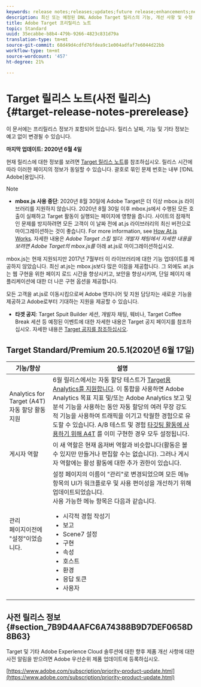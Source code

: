```yaml
---
keywords: release notes;releases;updates;future release;enhancements;new features;fixes;updates
description: 최신 또는 예정된 DNL Adobe Target 릴리스의 기능, 개선 사항 및 수정 사항에 대한 정보를 제공하는 릴리스 노트입니다.
title: Adobe Target 프리릴리스 노트
topic: Standard
uuid: 35ecabbe-b8b4-479b-9266-4823c831d79a
translation-type: tm+mt
source-git-commit: 68d49d4cdfd76fdea9c1e004adfaf7e6044d22bb
workflow-type: tm+mt
source-wordcount: '457'
ht-degree: 21%

---
```



# Target 릴리스 노트(사전 릴리스){#target-release-notes-prerelease}

이 문서에는 프리릴리스 정보가 포함되어 있습니다. 릴리스 날짜, 기능 및 기타 정보는 예고 없이 변경될 수 있습니다.

**마지막 업데이트: 2020년 6월 4일**

현재 릴리스에 대한 정보를 보려면 [Target 릴리스 노트](release-notes.md)를 참조하십시오. 릴리스 시간에 따라 이러한 페이지의 정보가 동일할 수 있습니다. 괄호로 묶인 문제 번호는 내부 [!DNL Adobe]용입니다.

>[!NOTE]
>
>* **mbox.js 사용 중단**: 2020년 8월 30일에 Adobe Target은 더 이상 mbox.js 라이브러리를 지원하지 않습니다. 2020년 8월 30일 이후 mbox.js에서 수행된 모든 호출이 실패하고 Target 활동이 실행되는 페이지에 영향을 줍니다. 사이트의 잠재적인 문제를 방지하려면 모든 고객이 이 날짜 전에 at.js 라이브러리의 최신 버전으로 마이그레이션하는 것이 좋습니다. For more information, see [How At.js Works](/help/c-implementing-target/c-implementing-target-for-client-side-web/c-how-atjs-works/how-atjs-works.md). 자세한 내용은 *Adobe Target 스킬 빌더: 개발자 채팅에서 자세한 내용을 보려면 Adobe Target의 mbox.js를* 아래 at.js로 마이그레이션하십시오.
   >
   >   
   mbox.js는 현재 지원되지만 2017년 7월부터 이 라이브러리에 대한 기능 업데이트를 제공하지 않았습니다. 최신 at.js는 mbox.js보다 많은 이점을 제공합니다. 그 외에도 at.js는 웹 구현을 위한 페이지 로드 시간을 향상시키고, 보안을 향상시키며, 단일 페이지 애플리케이션에 대한 더 나은 구현 옵션을 제공합니다.
   >
   >   
   모든 고객을 at.js로 이동시킴으로써 Adobe 엔지니어 및 지원 담당자는 새로운 기능을 제공하고 Adobe로부터 기대하는 지원을 제공할 수 있습니다.
   >
   >
* **타겟 공지**: Target Spuit Builder 세션, 개발자 채팅, 웨비나, Target Coffee Break 세션 등 예정된 이벤트에 대한 자세한 내용은 Target 공지 페이지를 참조하십시오. 자세한 내용은 [Target 공지를 참조하십시오](/help/r-release-notes/target-announcements.md).


## Target Standard/Premium 20.5.1(2020년 6월 17일)

| 기능/향상 | 설명 |
| --- | --- |
| Analytics for Target (A4T) 자동 할당 활동 지원 | 6월 릴리스에서는 자동 할당 테스트가 [Target용 Analytics를 지원합니다](/help/c-integrating-target-with-mac/a4t/a4t.md). 이 통합을 사용하면 Adobe Analytics 목표 지표 및/또는 Adobe Analytics 보고 및 분석 기능을 사용하는 동안 자동 할당의 여러 무장 강도적 기능을 사용하여 트래픽을 이기고 탁월한 경험으로 유도할 수 있습니다. A/B 테스트 및 경험 [타깃팅 활동에 사용하기 위해 A4T](/help/c-integrating-target-with-mac/a4t/a4timplementation.md) 를 이미 구현한 경우 모두 설정됩니다. |
| 게시자 역할 | 이 새 역할은 현재 옵저버 역할과 비슷합니다(활동은 볼 수 있지만 만들거나 편집할 수는 없습니다). 그러나 게시자 역할에는 활성 활동에 대한 추가 권한이 있습니다. |
| 관리<br>페이지이전에 &quot;설정&quot;이었습니다. | 설정 페이지의 이름이 &quot;관리&quot;로 변경되었으며 모든 메뉴 항목의 UI가 워크플로우 및 사용 편이성을 개선하기 위해 업데이트되었습니다.<br>사용 가능한 메뉴 항목은 다음과 같습니다.<ul><li>시각적 경험 작성기</li><li>보고</li><li>Scene7 설정</li><li>구현</li><li>속성</li><li>호스트</li><li>환경</li><li>응답 토큰</li><li>사용자</li></ul> |

## 사전 릴리스 정보 {#section_7B9D4AAFC6A74388B9D7DEF0658D8B63}

Target 및 기타 Adobe Experience Cloud 솔루션에 대한 향후 제품 개선 사항에 대한 사전 알림을 받으려면 Adobe 우선순위 제품 업데이트에 등록하십시오.

[https://www.adobe.com/subscription/priority-product-update.html](https://www.adobe.com/subscription/priority-product-update.html)
